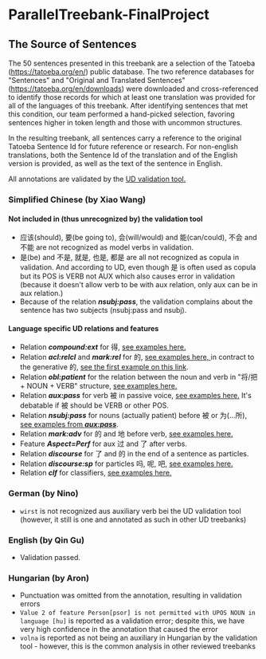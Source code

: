 # ParallelTreebank-FinalProject
## The Source of Sentences

The 50 sentences presented in this treebank are a selection of the Tatoeba (https://tatoeba.org/en/) public database. The two reference databases for "Sentences" and "Original and Translated Sentences" (https://tatoeba.org/en/downloads) were downloaded and cross-referenced to identify those records for which at least one translation was provided for all of the languages of this treebank. After identifying sentences that met this condition, our team performed a hand-picked selection, favoring sentences higher in token length and those with uncommon structures. 

In the resulting treebank, all sentences carry a reference to the original Tatoeba Sentence Id for future reference or research. For non-english translations, both the Sentence Id of the translation and of the English version is provided, as well as the text of the sentence in English. 

All annotations are validated by the [UD validation tool.](https://github.com/UniversalDependencies/tools)

### Simplified Chinese (by Xiao Wang)
#### Not included in (thus unrecognized by) the validation tool
- 应该(should), 要(be going to), 会(will/would) and 能(can/could), 不会 and 不能 are not recognized as model verbs in validation.
- 是(be) and 不是, 就是, 也是, 都是 are all not recognized as copula in validation. And according to UD, even though 是 is often used as copula but its POS is VERB not AUX which also causes error in validation (because it doesn't allow verb to be with aux relation, only aux can be in aux relation.)
- Because of the relation ***nsubj:pass***, the validation complains about the sentence has two subjects (nsubj:pass and nsubj).

#### Language specific UD relations and features
- Relation ***compound:ext*** for 得,  [see examples here.](https://universaldependencies.org/treebanks/zh_gsdsimp/zh_gsdsimp-dep-compound-ext.html)
- Relation ***acl:relcl*** and ***mark:rel*** for 的, [see examples here, ](https://universaldependencies.org/treebanks/zh_gsdsimp/zh_gsdsimp-dep-acl-relcl.html)
in contract to the generative 的, [see the first example on this link](https://universaldependencies.org/treebanks/zh_gsdsimp/zh_gsdsimp-dep-case.html).
- Relation ***obl:patient*** for the relation between the noun and verb in "将/把 + NOUN + VERB" structure, [see examples here.](https://universaldependencies.org/treebanks/zh_gsdsimp/zh_gsdsimp-dep-obl-patient.html)
- Relation ***aux:pass*** for verb 被 in passive voice, [see examples here.](https://universaldependencies.org/treebanks/zh_gsdsimp/zh_gsdsimp-dep-nsubj-pass.html) It's debatable if 被 should be VERB or other POS.
- Relation ***nsubj:pass*** for nouns (actually patient) before 被 or 为(...所), [see examples from ***aux:pass***](https://universaldependencies.org/treebanks/zh_gsdsimp/zh_gsdsimp-dep-nsubj-pass.html).
- Relation ***mark:adv*** for 的 and 地 before verb, [see examples here.](https://universaldependencies.org/treebanks/zh_gsdsimp/zh_gsdsimp-dep-mark-adv.html)
- Feature ***Aspect=Perf*** for aux 过 and 了 after verbs.
- Relation ***discourse*** for 了 and 的 in the end of a sentence as particles.
- Relation ***discourse:sp*** for particles 吗, 呢, 吧, [see examples here.](https://universaldependencies.org/treebanks/zh_gsdsimp/zh_gsdsimp-dep-discourse-sp.html)
- Relation ***clf*** for classifiers, [see examples here.](https://universaldependencies.org/treebanks/zh_gsdsimp/zh_gsdsimp-dep-clf.html)


### German (by Nino)
- `wirst` is not recognized aus auxiliary verb bei the UD validation tool (however, it still is one and annotated as such in other UD treebanks)

### English (by Qin Gu)
- Validation passed.

### Hungarian (by Aron)
- Punctuation was omitted from the annotation, resulting in validation errors
- `Value 2 of feature Person[psor] is not permitted with UPOS NOUN in language [hu]` is reported as a validation error; despite this, we have very high confidence in the annotation that caused the error
- `volna` is reported as not being an auxiliary in Hungarian by the validation tool - however, this is the common analysis in other reviewed treebanks
